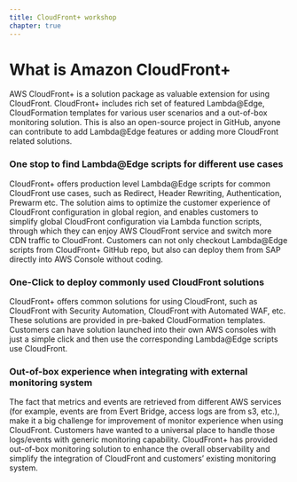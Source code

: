 ```yaml
---
title: CloudFront+ workshop 
chapter: true
---
```


# What is Amazon CloudFront+ 

AWS CloudFront+ is a solution package as valuable extension for using CloudFront. CloudFront+ includes rich set of featured Lambda@Edge, CloudFormation templates for various user scenarios and a out-of-box monitoring solution. This is also an open-source project in GitHub, anyone can contribute to add Lambda@Edge features or adding more CloudFront related solutions.

### One stop to find Lambda@Edge scripts for different use cases

CloudFront+ offers production level Lambda@Edge scripts for common CloudFront use cases, such as Redirect, Header Rewriting, Authentication, Prewarm etc. The solution aims to optimize the customer experience of CloudFront configuration in global region, and enables customers to simplify global CloudFront configuration via Lambda function scripts, through which they can enjoy AWS CloudFront service and switch more CDN traffic to CloudFront. Customers can not only checkout Lambda@Edge scripts from CloudFront+ GitHub repo, but also can deploy them from SAP directly into AWS Console without coding.

### One-Click to deploy commonly used CloudFront solutions

CloudFront+ offers common solutions for using CloudFront, such as CloudFront with Security Automation, CloudFront with Automated WAF, etc. These solutions are provided in pre-baked CloudFormation templates. Customers can have solution launched into their own AWS consoles with just a simple click and then use the corresponding Lambda@Edge scripts use CloudFront.

### Out-of-box experience when integrating with external monitoring system

The fact that metrics and events are retrieved from different AWS services (for example, events are from Evert Bridge, access logs are from s3, etc.), make it a big challenge for improvement of monitor experience when using CloudFront. Customers have wanted to a universal place to handle those logs/events with generic monitoring capability. CloudFront+ has provided out-of-box monitoring solution to enhance the overall observability and simplify the integration of CloudFront and customers’ existing monitoring system.

